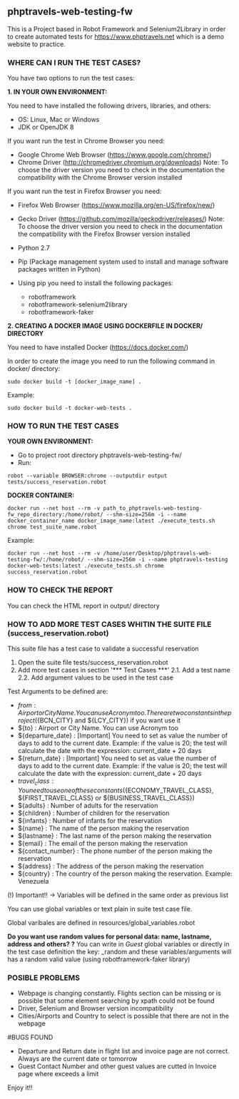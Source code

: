 ## phptravels-web-testing-fw

This is a Project based in Robot Framework and Selenium2Library in order to create automated tests for https://www.phptravels.net which is a demo website to practice.

### WHERE CAN I RUN THE TEST CASES?

You have two options to run the test cases:

**1. IN YOUR OWN ENVIRONMENT:**

You need to have installed the following drivers, libraries, and others:
- OS: Linux, Mac or Windows
- JDK or OpenJDK 8

If you want run the test in Chrome Browser you need:
- Google Chrome Web Browser (https://www.google.com/chrome/)
- Chrome Driver (http://chromedriver.chromium.org/downloads)
Note: To choose the driver version you need to check in the documentation the compatibility with the Chrome Browser version installed

If you want run the test in Firefox Browser you need:
- Firefox Web Browser (https://www.mozilla.org/en-US/firefox/new/)
- Gecko Driver (https://github.com/mozilla/geckodriver/releases/)
Note: To choose the driver version you need to check in the documentation the compatibility with the Firefox Browser version installed

- Python 2.7
- Pip (Package management system used to install and manage software packages written in Python)
- Using pip you need to install the following packages:
  * robotframework
  * robotframework-selenium2library
  * robotframework-faker

**2. CREATING A DOCKER IMAGE USING DOCKERFILE IN DOCKER/ DIRECTORY**

You need to have installed Docker (https://docs.docker.com/)

In order to create the image you need to run the following command in docker/ directory:

```
sudo docker build -t [docker_image_name] .
```

Example: 
```
sudo docker build -t docker-web-tests .
```

### HOW TO RUN THE TEST CASES

**YOUR OWN ENVIRONMENT:**

- Go to project root directory phptravels-web-testing-fw/
- Run:
```
robot --variable BROWSER:chrome --outputdir output tests/success_reservation.robot
```

**DOCKER CONTAINER:**
```
docker run --net host --rm -v path_to_phptravels-web-testing-fw_repo_directory:/home/robot/ --shm-size=256m -i --name docker_container_name docker_image_name:latest ./execute_tests.sh chrome test_suite_name.robot
```
Example:
```
docker run --net host --rm -v /home/user/Desktop/phptravels-web-testing-fw/:/home/robot/ --shm-size=256m -i --name phptravels-testing docker-web-tests:latest ./execute_tests.sh chrome success_reservation.robot
```
### HOW TO CHECK THE REPORT
You can check the HTML report in output/ directory

### HOW TO ADD MORE TEST CASES WHITIN THE SUITE FILE (success_reservation.robot)
This suite file has a test case to validate a successful reservation 

1. Open the suite file tests/success_reservation.robot
2. Add more test cases in section '*** Test Cases ***' 
2.1. Add a test name 
2.2. Add argument values to be used in the test case

Test Arguments to be defined are:
- ${from} : Airport or City Name. You can use Acronym too. There are two constants in the project (${BCN_CITY} and ${LCY_CITY}) if you want use it
- ${to} : Airport or City Name. You can use Acronym too
- ${departure_date} : [Important] You need to set as value the number of days to add to the current date. Example: if the value is 20; the test will calculate the date with the expression: current_date + 20 days
- ${return_date} : [Important] You need to set as value the number of days to add to the current date. Example: if the value is 20; the test will calculate the date with the expression: current_date + 20 days
- ${travel_class} : You need to use one of these constants (${ECONOMY_TRAVEL_CLASS}, ${FIRST_TRAVEL_CLASS} or ${BUSINESS_TRAVEL_CLASS}) 
- ${adults} : Number of adults for the reservation
- ${children} : Number of children for the reservation
- ${infants} : Number of infants for the reservation
- ${name} : The name of the person making the reservation
- ${lastname} : The last name of the person making the reservation
- ${email} : The email of the person making the reservation
- ${contact_number} : The phone number of the person making the reservation
- ${address} : The address of the person making the reservation
- ${country} : The country of the person making the reservation. Example: Venezuela

(!) Important!! -> Variables will be defined in the same order as previous list

You can use global variables or text plain in suite test case file.

Global varibales are defined in resources/global_variables.robot

**Do you want use random values for personal data: name, lastname, address and others? ?**
You can write in *Guest* global variables or directly in the test case definition the key: _random and these variables/arguments will has a random valid value (using robotframework-faker library)

 
### POSIBLE PROBLEMS
- Webpage is changing constantly. Flights section can be missing or is possible that some element searching by xpath could not be found
- Driver, Selenium and Browser version incompatibility
- Cities/Airports and Country to select is possible that there are not in the webpage

#BUGS FOUND
- Departure and Return date in flight list and invoice page are not correct. Always are the current date or tomorrow 
- Guest Contact Number and other guest values are cutted in Invoice page where exceeds a limit

Enjoy it!!
